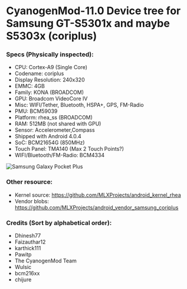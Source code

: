 # CyanogenMod-11.0 Device tree for Samsung GT-S5301x and maybe S5303x (coriplus)

### Specs (Physically inspected):
  - CPU: Cortex-A9 (Single Core)
  - Codename: coriplus
  - Display Resolution: 240x320
  - EMMC: 4GB
  - Family: KONA (BROADCOM)
  - GPU: Broadcom VideoCore IV
  - Misc: WIFI/Tether, Bluetooth, HSPA+, GPS, FM-Radio
  - PMU: BCM59039
  - Platform: rhea_ss (BROADCOM)
  - RAM: 512MB (not shared with GPU)
  - Sensor: Accelerometer,Compass
  - Shipped with Android 4.0.4
  - SoC: BCM21654G (850MHz)
  - Touch Panel: TMA140 (Max 2 Touch Points?)
  - WIFI/Bluetooth/FM-Radio: BCM4334

![Samsung Galaxy Pocket Plus](https://fdn2.gsmarena.com/vv/pics/samsung/samsung-galaxy-pocket-plus-s5301-black.jpg "Samsung Galaxy Pocket Plus")

### Other resource:
  - Kernel source: https://github.com/MLXProjects/android_kernel_rhea
  - Vendor blobs: https://github.com/MLXProjects/android_vendor_samsung_coriplus

### Credits (Sort by alphabetical order):
  - Dhinesh77
  - Faizauthar12
  - karthick111
  - Pawitp
  - The CyanogenMod Team
  - Wulsic
  - bcm216xx
  - chijure
